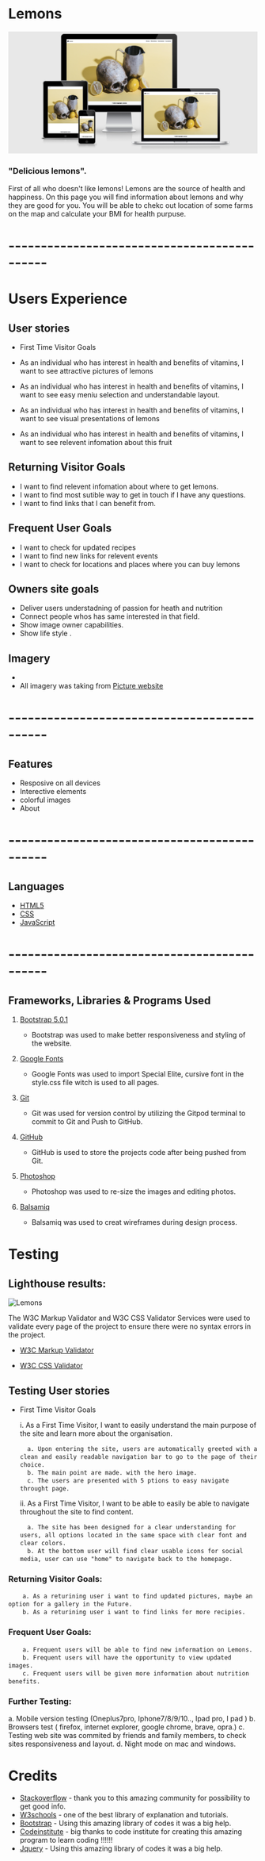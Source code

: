 





# Lemons

![Lemons](assets/images/background/mocup.png)

### "Delicious lemons".
First of all who doesn't like lemons! 
Lemons are the source of health and happiness. 
On this page you will find information about lemons and why they are good for you.
You will be able to chekc out location of some farms on the map and calculate your BMI for health purpuse.


 # --------------------------------------------

 
 # Users Experience


## User stories 

* First Time Visitor Goals
        
* As an individual who has interest in health and benefits of vitamins, I want to see attractive pictures of lemons 
* As an individual who has interest in health and benefits of vitamins, I want to see easy meniu selection and understandable layout.
* As an individual who has interest in health and benefits of vitamins, I want to see visual presentations of lemons 
* As an individual who has interest in health and benefits of vitamins, I want to see relevent infomation about this fruit 

## Returning Visitor Goals

* I want to find relevent infomation about where to get lemons.
* I want to find most sutible way to get in touch if I have any questions.
* I want to find links that I can benefit from.
    

## Frequent User Goals 

* I want to check for updated recipes
* I want to find new links for relevent events
* I want to check for locations and places where you can buy lemons 

## Owners site goals

* Deliver users understadning of passion for heath and nutrition
* Connect people whos has same interested in that field.
* Show image owner capabilities.
* Show life style .






## Imagery

* 
* All imagery was taking from [Picture website](https://unsplash.com/s/photos/lemon)

 

# --------------------------------------------

 ## Features
   * Resposive on all devices
   * Interective elements
   * colorful images
   * About
   

# --------------------------------------------  

 ## Languages

  * [HTML5](https://en.wikipedia.org/wiki/HTML5)
  * [CSS](https://en.wikipedia.org/wiki/CSS)
  * [JavaScript](https://en.wikipedia.org/wiki/JavaScript)
 
# --------------------------------------------

## Frameworks, Libraries & Programs Used

1. [Bootstrap 5.0.1](https://getbootstrap.com/docs/4.1/getting-started/introduction/)
   * Bootstrap was used to make better responsiveness and styling of the website.

2. [Google Fonts](https://fonts.google.com/)
    * Google Fonts was used to import Special Elite, cursive font in the style.css file witch is used to all pages.

3. [Git](https://git-scm.com/)
    * Git was used for version control by utilizing the Gitpod terminal to commit to Git and Push to GitHub.

4. [GitHub](https://github.com/)
    * GitHub is used to store the projects code after being pushed from Git.

5. [Photoshop](https://www.adobe.com/ie/products/photoshop.html)
    * Photoshop was used to re-size the images and editing photos.

6. [Balsamiq](https://balsamiq.com/)
    * Balsamiq was used to creat wireframes during design process.


# Testing 

## Lighthouse results:
![Lemons](https://web.dev/measure/?gclid=Cj0KCQjw2NyFBhDoARIsAMtHtZ5mr5k8-PzX2OKD6MlyHZ10p_1ucmFTGb7DKe8SFnVDLrDxbmu361IaApOlEALw_wcB)

The W3C Markup Validator and W3C CSS Validator Services were used to validate every page of the project to ensure there were no syntax errors in the project.

* [W3C Markup Validator](https://validator.w3.org/#validate_by_input+with_options)

* [W3C CSS Validator](https://jigsaw.w3.org/css-validator/#validate_by_input)

## Testing User stories

* First Time Visitor Goals

    i. As a First Time Visitor, I want to easily understand the main purpose of the site and learn more about the organisation.

        a. Upon entering the site, users are automatically greeted with a clean and easily readable navigation bar to go to the page of their choice.
        b. The main point are made. with the hero image.
        c. The users are presented with 5 ptions to easy navigate throught page.

    ii. As a First Time Visitor, I want to be able to easily be able to navigate throughout the site to find content.

        a. The site has been designed for a clear understanding for users, all options located in the same space with clear font and clear colors.
        b. At the bottom user will find clear usable icons for social media, user can use "home" to navigate back to the homepage. 
        


### Returning Visitor Goals:

        a. As a returining user i want to find updated pictures, maybe an option for a gallery in the Future. 
        b. As a returining user i want to find links for more recipies.
        

### Frequent User Goals: 

        a. Frequent users will be able to find new information on Lemons.
        b. Frequent users will have the opportunity to view updated images.
        c. Frequent users will be given more information about nutrition benefits.

### Further Testing:

a. Mobile version testing (Oneplus7pro, Iphone7/8/9/10.., Ipad pro, I pad )
b. Browsers test ( firefox, internet explorer, google chrome, brave, opra.)
c. Testing web site was commited by friends and family members, to check sites responsiveness and layout.
d. Night mode on mac and windows. 

# Credits 

* [Stackoverflow](https://stackoverflow.com/) - thank you to this amazing community for possibility to get good info.
* [W3schools](https://www.w3schools.com/) - one of the best library of explanation and tutorials.
* [Bootstrap](https://getbootstrap.com/) - Using this amazing library of codes it was a big help.
* [Codeinstitute](https://codeinstitute.net/) - big thanks to code institute for creating this amazing program to learn coding !!!!!!
* [Jquery](https://jquery.com/) - Using this amazing library of codes it was a big help.

